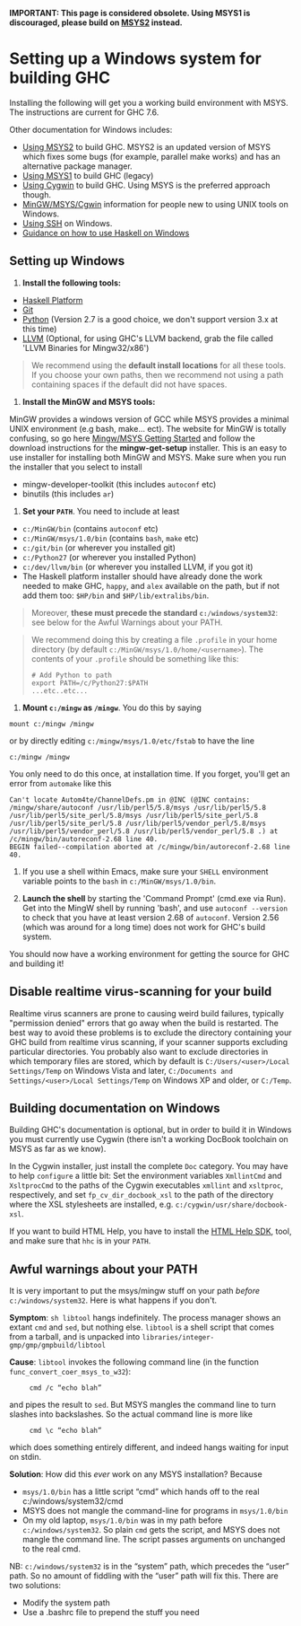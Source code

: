 **IMPORTANT: This page is considered obsolete. Using MSYS1 is discouraged, please build on [MSYS2](building/preparation/windows) instead.**

# Setting up a Windows system for building GHC


Installing the following will get you a working build environment with MSYS. The instructions are current for GHC 7.6.


Other documentation for Windows includes:

- [Using MSYS2](building/preparation/windows/msy-s2) to build GHC. MSYS2 is an updated version of MSYS which fixes some bugs (for example, parallel make works) and has an alternative package manager.
- [Using MSYS1](building/preparation/windows/msy-s1) to build GHC (legacy)
- [Using Cygwin](building/windows/cygwin) to build GHC. Using MSYS is the preferred approach though.
- [MinGW/MSYS/Cgwin](building/platforms/windows) information for people new to using UNIX tools on Windows.
- [Using SSH](building/windows/ssh) on Windows.
- [ Guidance on how to use Haskell on Windows](http://www.haskell.org/haskellwiki/Windows)

## Setting up Windows

1. **Install the following tools:**

  - [ Haskell Platform](http://hackage.haskell.org/platform/)
  - [ Git](http://git-scm.com/)
  - [ Python](http://python.org/) (Version 2.7 is a good choice, we don't support version 3.x at this time)
  - [ LLVM](http://www.llvm.org/releases/download.html) (Optional, for using GHC's LLVM backend, grab the file called 'LLVM Binaries for Mingw32/x86')

>
>
> We recommend using the **default install locations** for all these tools.  If you choose your own paths, then we recommend not using a path containing spaces if the default did not have spaces.
>
>

1. **Install the MinGW and MSYS tools:**

  MinGW provides a windows version of GCC while MSYS provides a minimal UNIX environment (e.g bash, make... ect). The website for MinGW is totally confusing, so go here [ Mingw/MSYS Getting Started](http://www.mingw.org/wiki/Getting_Started) and follow the download instructions for the **mingw-get-setup** installer. This is an easy to use installer for installing both MinGW and MSYS.   Make sure when you run the installer that you select to install 

  - mingw-developer-toolkit (this includes `autoconf` etc)
  - binutils (this includes `ar`)

1. **Set your `PATH`**. You need to include at least

  - `c:/MinGW/bin` (contains `autoconf` etc)
  - `c:/MinGW/msys/1.0/bin` (contains `bash`, `make` etc)
  - `c:/git/bin` (or wherever you installed git)
  - `c:/Python27` (or wherever you installed Python)
  - `c:/dev/llvm/bin` (or wherever you installed LLVM, if you got it)
  - The Haskell platform installer should have already done the work needed to make GHC, `happy`, and `alex` available on the path, but if not add them too: `$HP/bin` and `$HP/lib/extralibs/bin`. 

>
>
> Moreover, **these must precede the standard `c:/windows/system32`**: see below for the Awful Warnings about your PATH.  
>
>

>
>
> We recommend doing this by creating a file `.profile` in your home directory (by default `c:/MinGW/msys/1.0/home/<username>`). The contents of your `.profile` should be something like this:
>
>
> ```wiki
> # Add Python to path
> export PATH=/c/Python27:$PATH
> ...etc..etc...
> ```

1. **Mount `c:/mingw` as `/mingw`**.  You do this by saying

  ```wiki
  mount c:/mingw /mingw
  ```

  or by directly editing `c:/mingw/msys/1.0/etc/fstab` to have the line

  ```wiki
  c:/mingw /mingw
  ```

  You only need to do this once, at installation time. If you forget, you'll get an error from `automake` like this

  ```wiki
  Can't locate Autom4te/ChannelDefs.pm in @INC (@INC contains: /mingw/share/autoconf /usr/lib/perl5/5.8/msys /usr/lib/perl5/5.8 /usr/lib/perl5/site_perl/5.8/msys /usr/lib/perl5/site_perl/5.8 /usr/lib/perl5/site_perl/5.8 /usr/lib/perl5/vendor_perl/5.8/msys /usr/lib/perl5/vendor_perl/5.8 /usr/lib/perl5/vendor_perl/5.8 .) at /c/mingw/bin/autoreconf-2.68 line 40.
  BEGIN failed--compilation aborted at /c/mingw/bin/autoreconf-2.68 line 40.
  ```

1. If you use a shell within Emacs, make sure your `SHELL` environment variable points to the `bash` in `c:/MinGW/msys/1.0/bin`. 

1. **Launch the shell** by starting the 'Command Prompt' (cmd.exe via Run). Get into the MingW shell by running 'bash', and  use `autoconf --version` to check that you have at least version 2.68 of `autoconf`. Version 2.56 (which was around for a long time) does not work for GHC's build system.


You should now have a working environment for getting the source for GHC and building it!

## Disable realtime virus-scanning for your build


Realtime virus scanners are prone to causing weird build failures, typically "permission denied" errors that go away when the build is restarted.  The best way to avoid these problems is to exclude the directory containing your GHC build from realtime virus scanning, if your scanner supports excluding particular directories.  You probably also want to exclude directories in which temporary files are stored, which by default is `C:/Users/<user>/Local Settings/Temp` on Windows Vista and later, `C:/Documents and Settings/<user>/Local Settings/Temp` on Windows XP and older, or `C:/Temp`.

## Building documentation on Windows


Building GHC's documentation is optional, but in order to build it in Windows you must currently use Cygwin (there isn't a working DocBook toolchain on MSYS as far as we know).


In the Cygwin installer, just install the complete `Doc` category. You may have to help `configure` a little bit: Set the environment variables `XmllintCmd` and `XsltprocCmd` to the paths of the Cygwin executables `xmllint` and `xsltproc`, respectively, and set `fp_cv_dir_docbook_xsl` to the path of the directory where the XSL stylesheets are installed, e.g. `c:/cygwin/usr/share/docbook-xsl`.    


If you want to build HTML Help, you have to install the [ HTML Help SDK](http://msdn.microsoft.com/library/default.asp?url=/library/en-us/htmlhelp/html/hworiHTMLHelpStartPage.asp), tool, and make sure that `hhc` is in your `PATH`.

## Awful warnings about your PATH



It is very important to put the msys/mingw stuff on your path *before* `c:/windows/system32`. Here is what happens if you don't.



**Symptom**: `sh libtool` hangs indefinitely.  The process manager shows an extant `cmd` and `sed`, but nothing else.  `libtool` is a shell script that comes from a tarball, and is unpacked into `libraries/integer-gmp/gmp/gmpbuild/libtool`

**Cause**: `libtool` invokes the following command line (in the function `func_convert_coer_msys_to_w32`):

```wiki
     cmd /c “echo blah”
```


and pipes the result to `sed`.  But MSYS mangles the command line to turn slashes into backslashes.  So the actual command line is more like

```wiki
     cmd \c “echo blah”
```


which does something entirely different, and indeed hangs waiting for input on stdin.

**Solution**: How did this *ever* work on any MSYS installation?  Because 

- `msys/1.0/bin` has a little script “cmd” which hands off to the real c:/windows/system32/cmd
- MSYS does not mangle the command-line for programs in `msys/1.0/bin`
- On my old laptop, `msys/1.0/bin` was in my path before `c:/windows/system32`.  So plain `cmd` gets the script, and MSYS does not mangle the command line. The script passes arguments on unchanged to the real cmd.


NB: `c:/windows/system32` is in the “system” path, which precedes the “user” path.  So no amount of fiddling with the “user” path will fix this.  There are two solutions:

- Modify the system path
- Use a .bashrc file to prepend the stuff you need
